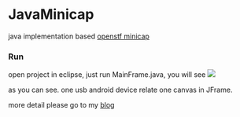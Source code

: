 # JavaMinicap
java implementation based <a href="https://github.com/openstf/minicap">openstf minicap</a>
### Run
open project in eclipse, just run MainFrame.java, you will see
<img src="http://wx3.sinaimg.cn/mw690/a5e2541bgy1fch2s4afxsj21kw16oe6y.jpg"/>

as you can see. one usb android device relate one canvas in JFrame.

more detail please go to my <a href="http://larryzhuo.github.io/">blog</a>
